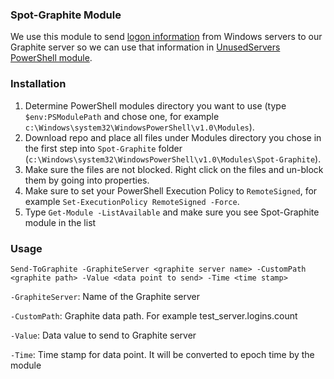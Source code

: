 ### Spot-Graphite Module

We use this module to send [logon information](https://github.com/spottradingllc/get-logins-to-graphite) from Windows servers to our Graphite server so we can use that information in [UnusedServers PowerShell module](https://github.com/spottradingllc/unused-servers).

### Installation

1. Determine PowerShell modules directory you want to use (type `$env:PSModulePath` and chose one, for example `c:\Windows\system32\WindowsPowerShell\v1.0\Modules`).
2. Download repo and place all files under Modules directory you chose in the first step into `Spot-Graphite` folder (`c:\Windows\system32\WindowsPowerShell\v1.0\Modules\Spot-Graphite`).
3. Make sure the files are not blocked. Right click on the files and un-block them by going into properties.
4. Make sure to set your PowerShell Execution Policy to `RemoteSigned`, for example `Set-ExecutionPolicy RemoteSigned -Force`.
5. Type `Get-Module -ListAvailable` and make sure you see Spot-Graphite module in the list

### Usage

`Send-ToGraphite -GraphiteServer <graphite server name> -CustomPath <graphite path> -Value <data point to send> -Time <time stamp>`

`-GraphiteServer`: Name of the Graphite server

`-CustomPath`: Graphite data path. For example test_server.logins.count

`-Value`: Data value to send to Graphite server

`-Time`: Time stamp for data point. It will be converted to epoch time by the module


